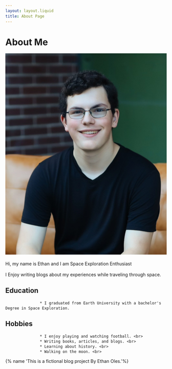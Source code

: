 ```yaml
---
layout: layout.liquid
title: About Page
---
```

# About Me
![Photo of Me](/images/Ethanimage.jpg)<br><br>
Hi, my name is Ethan and I am Space Exploration Enthusiast <br><br> I Enjoy writing blogs about my experiences while traveling through space.
## Education
                   * I graduated from Earth University with a bachelor's Degree in Space Exploration.
## Hobbies
                   * I enjoy playing and watching football. <br>
                   * Writing books, articles, and blogs. <br>
                   * Learning about history. <br>
                   * Walking on the moon. <br>
{% name 'This is a fictional blog project By Ethan Oles.'%}
